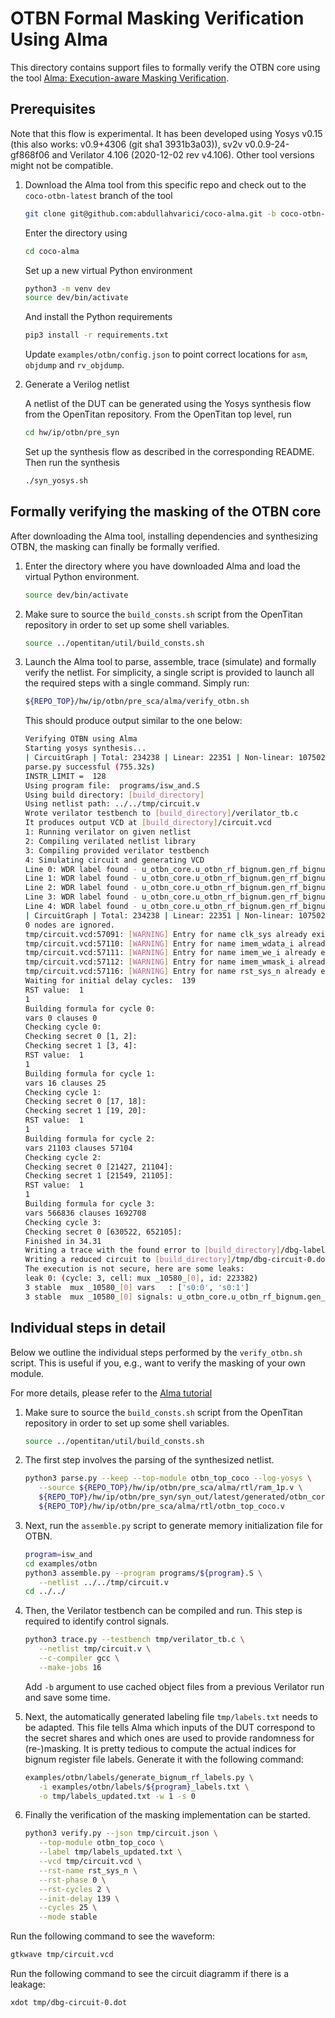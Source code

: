 # OTBN Formal Masking Verification Using Alma

This directory contains support files to formally verify the OTBN core using the
tool [Alma:
Execution-aware Masking Verification](https://github.com/IAIK/coco-alma).

## Prerequisites

Note that this flow is experimental. It has been developed using Yosys v0.15
(this also works: v0.9+4306 (git sha1 3931b3a03)), sv2v v0.0.9-24-gf868f06 and
Verilator 4.106 (2020-12-02 rev v4.106). Other tool versions might not be
compatible.

1. Download the Alma tool from this specific repo and check out to the
   `coco-otbn-latest` branch of the tool
   ```sh
   git clone git@github.com:abdullahvarici/coco-alma.git -b coco-otbn-latest
   ```
   Enter the directory using
   ```sh
   cd coco-alma
   ```
   Set up a new virtual Python environment
   ```sh
   python3 -m venv dev
   source dev/bin/activate
   ```
   And install the Python requirements
   ```sh
   pip3 install -r requirements.txt
   ```
   Update `examples/otbn/config.json` to point correct locations for `asm`,
   `objdump` and `rv_objdump`.

1. Generate a Verilog netlist

   A netlist of the DUT can be generated using the Yosys synthesis flow from
   the OpenTitan repository. From the OpenTitan top level, run
   ```sh
   cd hw/ip/otbn/pre_syn
   ```
   Set up the synthesis flow as described in the corresponding README. Then run
   the synthesis
   ```sh
   ./syn_yosys.sh
   ```

## Formally verifying the masking of the OTBN core

After downloading the Alma tool, installing dependencies and synthesizing OTBN,
the masking can finally be formally verified.

1. Enter the directory where you have downloaded Alma and load the virtual
   Python environment.
   ```sh
   source dev/bin/activate
   ```

1. Make sure to source the `build_consts.sh` script from the OpenTitan
   repository in order to set up some shell variables.
   ```sh
   source ../opentitan/util/build_consts.sh
   ```

1. Launch the Alma tool to parse, assemble, trace (simulate) and formally verify
   the netlist. For simplicity, a single script is provided to launch all the
   required steps with a single command. Simply run:
   ```sh
   ${REPO_TOP}/hw/ip/otbn/pre_sca/alma/verify_otbn.sh
   ```
   This should produce output similar to the one below:
   ```sh
   Verifying OTBN using Alma
   Starting yosys synthesis...
   | CircuitGraph | Total: 234238 | Linear: 22351 | Non-linear: 107502 | Registers: 21338 | Mux: 41352 |
   parse.py successful (755.32s)
   INSTR_LIMIT =  128
   Using program file:  programs/isw_and.S
   Using build directory: [build_directory]
   Using netlist path: ../../tmp/circuit.v
   Wrote verilator testbench to [build_directory]/verilator_tb.c
   It produces output VCD at [build_directory]/circuit.vcd
   1: Running verilator on given netlist
   2: Compiling verilated netlist library
   3: Compiling provided verilator testbench
   4: Simulating circuit and generating VCD
   Line 0: WDR label found - u_otbn_core.u_otbn_rf_bignum.gen_rf_bignum_ff.u_otbn_rf_bignum_inner.rf [7800] = secret 0
   Line 1: WDR label found - u_otbn_core.u_otbn_rf_bignum.gen_rf_bignum_ff.u_otbn_rf_bignum_inner.rf [7488] = secret 0
   Line 2: WDR label found - u_otbn_core.u_otbn_rf_bignum.gen_rf_bignum_ff.u_otbn_rf_bignum_inner.rf [7176] = secret 1
   Line 3: WDR label found - u_otbn_core.u_otbn_rf_bignum.gen_rf_bignum_ff.u_otbn_rf_bignum_inner.rf [6864] = secret 1
   Line 4: WDR label found - u_otbn_core.u_otbn_rf_bignum.gen_rf_bignum_ff.u_otbn_rf_bignum_inner.rf [6552] = static_random
   | CircuitGraph | Total: 234238 | Linear: 22351 | Non-linear: 107502 | Registers: 21338 | Mux: 41352 |
   0 nodes are ignored.
   tmp/circuit.vcd:57091: [WARNING] Entry for name clk_sys already exists in namemap (clk_sys -> #33)
   tmp/circuit.vcd:57110: [WARNING] Entry for name imem_wdata_i already exists in namemap (imem_wdata_i -> $33)
   tmp/circuit.vcd:57111: [WARNING] Entry for name imem_we_i already exists in namemap (imem_we_i -> &33)
   tmp/circuit.vcd:57112: [WARNING] Entry for name imem_wmask_i already exists in namemap (imem_wmask_i -> \'33)
   tmp/circuit.vcd:57116: [WARNING] Entry for name rst_sys_n already exists in namemap (rst_sys_n -> )33)
   Waiting for initial delay cycles:  139
   RST value:  1
   1
   Building formula for cycle 0:
   vars 0 clauses 0
   Checking cycle 0:
   Checking secret 0 [1, 2]:
   Checking secret 1 [3, 4]:
   RST value:  1
   1
   Building formula for cycle 1:
   vars 16 clauses 25
   Checking cycle 1:
   Checking secret 0 [17, 18]:
   Checking secret 1 [19, 20]:
   RST value:  1
   1
   Building formula for cycle 2:
   vars 21103 clauses 57104
   Checking cycle 2:
   Checking secret 0 [21427, 21104]:
   Checking secret 1 [21549, 21105]:
   RST value:  1
   1
   Building formula for cycle 3:
   vars 566836 clauses 1692708
   Checking cycle 3:
   Checking secret 0 [630522, 652105]:
   Finished in 34.31
   Writing a trace with the found error to [build_directory]/dbg-label-trace-0.txt
   Writing a reduced circuit to [build_directory]/tmp/dbg-circuit-0.dot
   The execution is not secure, here are some leaks:
   leak 0: (cycle: 3, cell: mux _10580_[0], id: 223382)
   3 stable  mux _10580_[0] vars   : ['s0:0', 's0:1']
   3 stable  mux _10580_[0] signals: u_otbn_core.u_otbn_rf_bignum.gen_rf_bignum_ff.u_otbn_rf_bignum_inner.rf[7800] ^ u_otbn_core.u_otbn_rf_bignum.gen_rf_bignum_ff.u_otbn_rf_bignum_inner.rf[7488]
   ```

## Individual steps in detail

Below we outline the individual steps performed by the `verify_otbn.sh` script.
This is useful if you, e.g., want to verify the masking of your own module.

For more details, please refer to the [Alma
tutorial](https://github.com/IAIK/coco-alma/tree/hw-verif#usage)

1. Make sure to source the `build_consts.sh` script from the OpenTitan
   repository in order to set up some shell variables.
   ```sh
   source ../opentitan/util/build_consts.sh
   ```

1. The first step involves the parsing of the synthesized netlist.
   ```sh
   python3 parse.py --keep --top-module otbn_top_coco --log-yosys \
      --source ${REPO_TOP}/hw/ip/otbn/pre_sca/alma/rtl/ram_1p.v \
      ${REPO_TOP}/hw/ip/otbn/pre_syn/syn_out/latest/generated/otbn_core.alma.v \
      ${REPO_TOP}/hw/ip/otbn/pre_sca/alma/rtl/otbn_top_coco.v
   ```

1. Next, run the `assemble.py` script to generate memory initialization file for
   OTBN.
   ```sh
   program=isw_and
   cd examples/otbn
   python3 assemble.py --program programs/${program}.S \
      --netlist ../../tmp/circuit.v
   cd ../../
   ```

1. Then, the Verilator testbench can be compiled and run. This step is required
   to identify control signals.
   ```sh
   python3 trace.py --testbench tmp/verilator_tb.c \
      --netlist tmp/circuit.v \
      --c-compiler gcc \
      --make-jobs 16
   ```
   Add `-b` argument to use cached object files from a previous Verilator run
   and save some time.

1. Next, the automatically generated labeling file `tmp/labels.txt` needs to be
   adapted. This file tells Alma which inputs of the DUT correspond to the
   secret shares and which ones are used to provide randomness for (re-)masking.
   It is pretty tedious to compute the actual indices for bignum register file
   labels. Generate it with the following command:
   ```sh
   examples/otbn/labels/generate_bignum_rf_labels.py \
      -i examples/otbn/labels/${program}_labels.txt \
      -o tmp/labels_updated.txt -w 1 -s 0
   ```

1. Finally the verification of the masking implementation can be started.
   ```sh
   python3 verify.py --json tmp/circuit.json \
      --top-module otbn_top_coco \
      --label tmp/labels_updated.txt \
      --vcd tmp/circuit.vcd \
      --rst-name rst_sys_n \
      --rst-phase 0 \
      --rst-cycles 2 \
      --init-delay 139 \
      --cycles 25 \
      --mode stable
   ```

Run the following command to see the waveform:
   ```sh
   gtkwave tmp/circuit.vcd
   ```

Run the following command to see the circuit diagramm if there is a leakage:
   ```sh
   xdot tmp/dbg-circuit-0.dot
   ```
